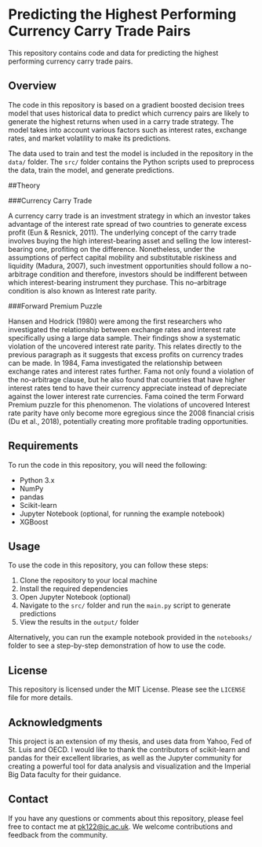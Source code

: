 # Predicting the Highest Performing Currency Carry Trade Pairs

This repository contains code and data for predicting the highest performing currency carry trade pairs. 

## Overview

The code in this repository is based on a gradient boosted decision trees model that uses historical data to predict which currency pairs are likely to generate the highest returns when used in a carry trade strategy. The model takes into account various factors such as interest rates, exchange rates, and market volatility to make its predictions. 

The data used to train and test the model is included in the repository in the `data/` folder. The `src/` folder contains the Python scripts used to preprocess the data, train the model, and generate predictions. 

##Theory 

###Currency Carry Trade

A currency carry trade is an investment strategy in which an investor takes advantage of the interest rate spread of two countries to generate excess profit (Eun & Resnick, 2011). The underlying concept of the carry trade involves buying the high interest-bearing asset and selling the low interest-bearing one, profiting on the difference. Nonetheless, under the assumptions of perfect capital mobility and substitutable riskiness and liquidity (Madura, 2007), such investment opportunities should follow a no-arbitrage condition and therefore, investors should be indifferent between which interest-bearing instrument they purchase. This no–arbitrage condition is also known as Interest rate parity.


###Forward Premium Puzzle

Hansen and Hodrick (1980) were among the first researchers who investigated the relationship between exchange rates and interest rate specifically using a large data sample. Their findings show a systematic violation of the uncovered interest rate parity. This relates directly to the previous paragraph as it suggests that excess profits on currency trades can be made. In 1984, Fama investigated the relationship between exchange rates and interest rates further. Fama not only found a violation of the no-arbitrage clause, but he also found that countries that have higher interest rates tend to have their currency appreciate instead of depreciate against the lower interest rate currencies. Fama coined the term Forward Premium puzzle for this phenomenon. The violations of uncovered Interest rate parity have only become more egregious since the 2008 financial crisis (Du et al., 2018), potentially creating more profitable trading opportunities.

## Requirements

To run the code in this repository, you will need the following:

- Python 3.x
- NumPy
- pandas
- Scikit-learn
- Jupyter Notebook (optional, for running the example notebook)
- XGBoost

## Usage

To use the code in this repository, you can follow these steps:

1. Clone the repository to your local machine
2. Install the required dependencies
3. Open Jupyter Notebook (optional)
4. Navigate to the `src/` folder and run the `main.py` script to generate predictions
5. View the results in the `output/` folder

Alternatively, you can run the example notebook provided in the `notebooks/` folder to see a step-by-step demonstration of how to use the code.

## License

This repository is licensed under the MIT License. Please see the `LICENSE` file for more details.

## Acknowledgments

This project is an extension of my thesis, and uses data from Yahoo, Fed of St. Luis and OECD. I would like to thank the contributors of scikit-learn and pandas for their excellent libraries, as well as the Jupyter community for creating a powerful tool for data analysis and visualization and the Imperial Big Data faculty for their guidance. 

## Contact

If you have any questions or comments about this repository, please feel free to contact me at pk122@ic.ac.uk. We welcome contributions and feedback from the community.

